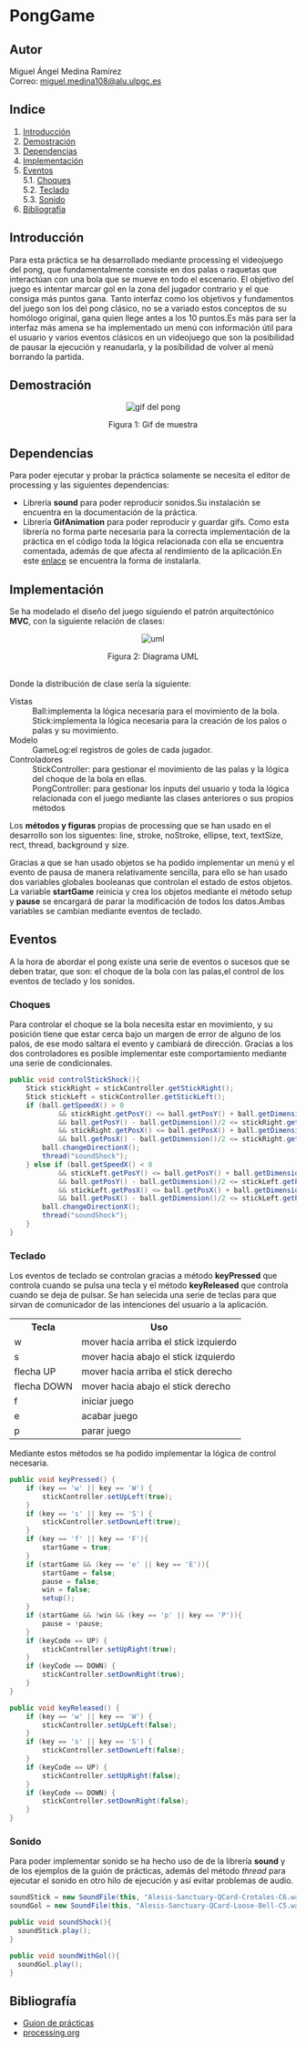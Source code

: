 # PongGame

## Autor
Miguel Ángel Medina Ramírez <br>
Correo: miguel.medina108@alu.ulpgc.es

## Indice
1. [Introducción](#introducción)
2. [Demostración](#demostración)
3. [Dependencias](#dependencias)
4. [Implementación](#implementación)
5. [Eventos](#eventos)<br>
 5.1. [Choques](#choques)<br>
 5.2. [Teclado](#teclado)<br>
 5.3. [Sonido](#sonido)<br>
6. [Bibliografía](#bibliografía)

## Introducción
Para esta práctica se ha desarrollado mediante processing el videojuego del pong, que fundamentalmente consiste en dos palas o raquetas que interactúan con una bola que se mueve en todo el escenario. El objetivo del juego es intentar marcar gol en la zona del jugador contrario y el que consiga más puntos gana. Tanto interfaz como los objetivos y fundamentos del juego son los del pong clásico, no se a variado estos conceptos de su homólogo original, gana quien llege antes a los 10 puntos.Es más para ser la interfaz más amena se ha implementado un menú con información útil para el usuario y varios eventos clásicos en un videojuego que son la posibilidad de pausar la ejecución y reanudarla, y la posibilidad de volver al menú borrando la partida.

## Demostración
<p align="center">
  <img src="animacion.gif" alt="gif del pong">
</p>
<p align="center">
  Figura 1: Gif de muestra
</p>

## Dependencias
Para poder ejecutar y probar la práctica solamente se necesita el editor de processing y las siguientes dependencias:
- Librería **sound** para poder reproducir sonidos.Su instalación se encuentra en la documentación de la práctica.
- Librería **GifAnimation** para poder reproducir y guardar gifs. Como esta librería no forma parte necesaria para la correcta implementación de la práctica en el código toda la lógica relacionada con ella se encuentra comentada, además de que afecta al rendimiento de la aplicación.En este [enlace](https://github.com/extrapixel/gif-animation) se encuentra la forma de instalarla.

## Implementación
Se ha modelado el diseño del juego siguiendo el patrón arquitectónico **MVC**, con la siguiente relación de clases:
<p align="center">
  <img src="diagrama.png" alt="uml">
</p>
<p align="center">
  Figura 2: Diagrama UML
</p>
<br>
Donde la distribución de clase sería la siguiente:

<dl>
  <dt>Vistas</dt>
    <dd>Ball:implementa la lógica necesaria para el movimiento de la bola.</dd>
    <dd>Stick:implementa la lógica necesaria para la creación de los palos o palas y su movimiento.</dd>
  <dt>Modelo</dt>
    <dd>GameLog:el registros de goles de cada jugador.</dd>
  <dt>Controladores</dt>
    <dd>StickController: para gestionar el movimiento de las palas y la lógica del choque de la bola en ellas.</dd>
    <dd>PongController: para gestionar los inputs del usuario y toda la lógica relacionada con el juego mediante las clases   anteriores o sus propios métodos</dd>
</dl>

Los **métodos y figuras** propias de processing que se han usado en el desarrollo son los siguentes: line, stroke, noStroke, ellipse, text, textSize, rect, thread, background y size.

Gracias a que se han usado objetos se ha podido implementar un menú y el evento de pausa de manera relativamente sencilla, para ello se han usado dos variables globales booleanas que controlan el estado de estos objetos. La variable **startGame** reinicia y crea los objetos mediante el método setup y **pause** se encargará de parar la modificación de todos los datos.Ambas variables se cambian mediante eventos de teclado.

## Eventos
A la hora de abordar el pong existe una serie de eventos o sucesos que se deben tratar, que son: el choque de la bola con las palas,el control de los eventos de teclado y los sonidos.

### Choques
Para controlar el choque se la bola necesita estar en movimiento, y su posición tiene que estar cerca bajo un margen de error de alguno de los palos, de ese modo saltara el evento y cambiará de dirección. Gracias a los dos controladores es posible implementar este comportamiento mediante una serie de condicionales.
```java
public void controlStickShock(){
    Stick stickRight = stickController.getStickRight();
    Stick stickLeft = stickController.getStickLeft();
    if (ball.getSpeedX() > 0
            && stickRight.getPosY() <= ball.getPosY() + ball.getDimension()/2
            && ball.getPosY() - ball.getDimension()/2 <= stickRight.getPosY() + stickRight.getStickHeight()
            && stickRight.getPosX() <= ball.getPosX() + ball.getDimension()/2
            && ball.getPosX() - ball.getDimension()/2 <= stickRight.getPosX() + stickRight.getStickWidth() ){
        ball.changeDirectionX();
        thread("soundShock");
    } else if (ball.getSpeedX() < 0
            && stickLeft.getPosY() <= ball.getPosY() + ball.getDimension()/2
            && ball.getPosY() - ball.getDimension()/2 <= stickLeft.getPosY() + stickLeft.getStickHeight()
            && stickLeft.getPosX() <= ball.getPosX() + ball.getDimension()/2
            && ball.getPosX() - ball.getDimension()/2 <= stickLeft.getPosX() + stickLeft.getStickWidth() ){
        ball.changeDirectionX();
        thread("soundShock");
    }
}
```


### Teclado
Los eventos de teclado se controlan gracias a método **keyPressed** que controla cuando se pulsa una tecla y el método **keyReleased** que controla cuando se deja de pulsar. Se han selecida una serie de teclas para que sirvan de comunicador de las intenciones del usuario a la aplicación.

<table style="width:100%">
  <tr>
    <th>Tecla</th>
    <th>Uso</th>
  </tr>
  <tr>
    <td>w</td>
    <td>mover hacia arriba el stick izquierdo</td>
  </tr>
  <tr>
    <td>s</td>
    <td>mover hacia abajo el stick izquierdo</td>
  </tr>
  <tr>
    <td>flecha UP</td>
    <td>mover hacia arriba el stick derecho</td>
  </tr>
  <tr>
    <td>flecha DOWN</td>
    <td>mover hacia abajo el stick derecho</td>
  </tr>
  <tr>
    <td>f</td>
    <td>iniciar juego</td>
  </tr>
  <tr>
    <td>e</td>
    <td>acabar juego</td>
  </tr>
  <tr>
    <td>p</td>
    <td>parar juego</td>
  </tr>
</table>

Mediante estos métodos se ha podido implementar la lógica de control necesaria.

```java
public void keyPressed() {
    if (key == 'w' || key == 'W') {
        stickController.setUpLeft(true);
    }
    if (key == 's' || key == 'S') {
        stickController.setDownLeft(true);
    }
    if (key == 'f' || key == 'F'){
        startGame = true;
    }
    if (startGame && (key == 'e' || key == 'E')){
        startGame = false;
        pause = false;
        win = false; 
        setup();
    }
    if (startGame && !win && (key == 'p' || key == 'P')){
        pause = !pause;
    }
    if (keyCode == UP) {
        stickController.setUpRight(true);
    }
    if (keyCode == DOWN) {
        stickController.setDownRight(true);
    }
}

public void keyReleased() {
    if (key == 'w' || key == 'W') {
        stickController.setUpLeft(false);
    }
    if (key == 's' || key == 'S') {
        stickController.setDownLeft(false);
    }
    if (keyCode == UP) {
        stickController.setUpRight(false);
    }
    if (keyCode == DOWN) {
        stickController.setDownRight(false);
    }
}
```

### Sonido
Para poder implementar sonido se ha hecho uso de de la librería **sound** y de los ejemplos de la guión de prácticas, además del método *thread* para ejecutar el sonido en otro hilo de ejecución y así evitar problemas de audio.

```java
soundStick = new SoundFile(this, "Alesis-Sanctuary-QCard-Crotales-C6.wav");
soundGol = new SoundFile(this, "Alesis-Sanctuary-QCard-Loose-Bell-C5.wav");

public void soundShock(){
  soundStick.play(); 
}

public void soundWithGol(){
  soundGol.play();
}
```

## Bibliografía
* [Guion de prácticas](https://cv-aep.ulpgc.es/cv/ulpgctp20/pluginfile.php/126724/mod_resource/content/22/CIU_Pr_cticas.pdf)
* [processing.org](https://processing.org/)
